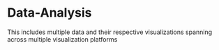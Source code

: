 # Data-Analysis
This includes multiple data and their respective visualizations spanning across multiple visualization platforms
